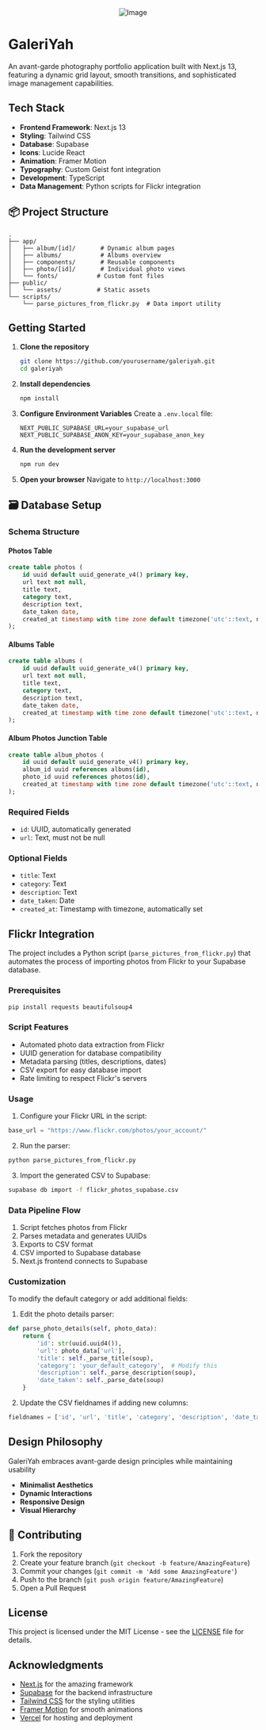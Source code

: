 <div style="display: flex; justify-content: center;">
    <img src="GaleriYah.png" alt="Image">
</div>


# GaleriYah

An avant-garde photography portfolio application built with Next.js 13, featuring a dynamic grid layout, smooth transitions, and sophisticated image management capabilities.

##  Tech Stack

- **Frontend Framework**: Next.js 13
- **Styling**: Tailwind CSS
- **Database**: Supabase
- **Icons**: Lucide React
- **Animation**: Framer Motion
- **Typography**: Custom Geist font integration
- **Development**: TypeScript
- **Data Management**: Python scripts for Flickr integration

## 📦 Project Structure

```
.
├── app/
│   ├── album/[id]/       # Dynamic album pages
│   ├── albums/           # Albums overview
│   ├── components/       # Reusable components
│   ├── photo/[id]/       # Individual photo views
│   └── fonts/           # Custom font files
├── public/
│   └── assets/          # Static assets
└── scripts/
    └── parse_pictures_from_flickr.py  # Data import utility
```

##  Getting Started

1. **Clone the repository**
   ```bash
   git clone https://github.com/yourusername/galeriyah.git
   cd galeriyah
   ```

2. **Install dependencies**
   ```bash
   npm install
   ```

3. **Configure Environment Variables**
   Create a `.env.local` file:
   ```env
   NEXT_PUBLIC_SUPABASE_URL=your_supabase_url
   NEXT_PUBLIC_SUPABASE_ANON_KEY=your_supabase_anon_key
   ```

4. **Run the development server**
   ```bash
   npm run dev
   ```

5. **Open your browser**
   Navigate to `http://localhost:3000`

## 🗃 Database Setup

### Schema Structure

#### Photos Table
```sql
create table photos (
    id uuid default uuid_generate_v4() primary key,
    url text not null,
    title text,
    category text,
    description text,
    date_taken date,
    created_at timestamp with time zone default timezone('utc'::text, now())
);
```

#### Albums Table
```sql
create table albums (
    id uuid default uuid_generate_v4() primary key,
    url text not null,
    title text,
    category text,
    description text,
    date_taken date,
    created_at timestamp with time zone default timezone('utc'::text, now())
);
```

#### Album Photos Junction Table
```sql
create table album_photos (
    id uuid default uuid_generate_v4() primary key,
    album_id uuid references albums(id),
    photo_id uuid references photos(id),
    created_at timestamp with time zone default timezone('utc'::text, now())
);
```

### Required Fields
- `id`: UUID, automatically generated
- `url`: Text, must not be null

### Optional Fields
- `title`: Text
- `category`: Text
- `description`: Text
- `date_taken`: Date
- `created_at`: Timestamp with timezone, automatically set

## Flickr Integration

The project includes a Python script (`parse_pictures_from_flickr.py`) that automates the process of importing photos from Flickr to your Supabase database.

### Prerequisites
```bash
pip install requests beautifulsoup4
```

### Script Features
- Automated photo data extraction from Flickr
- UUID generation for database compatibility
- Metadata parsing (titles, descriptions, dates)
- CSV export for easy database import
- Rate limiting to respect Flickr's servers

### Usage

1. Configure your Flickr URL in the script:
```python
base_url = "https://www.flickr.com/photos/your_account/"
```

2. Run the parser:
```bash
python parse_pictures_from_flickr.py
```

3. Import the generated CSV to Supabase:
```bash
supabase db import -f flickr_photos_supabase.csv
```

### Data Pipeline Flow
1. Script fetches photos from Flickr
2. Parses metadata and generates UUIDs
3. Exports to CSV format
4. CSV imported to Supabase database
5. Next.js frontend connects to Supabase

### Customization
To modify the default category or add additional fields:

1. Edit the photo details parser:
```python
def parse_photo_details(self, photo_data):
    return {
        'id': str(uuid.uuid4()),
        'url': photo_data['url'],
        'title': self._parse_title(soup),
        'category': 'your_default_category',  # Modify this
        'description': self._parse_description(soup),
        'date_taken': self._parse_date(soup)
    }
```

2. Update the CSV fieldnames if adding new columns:
```python
fieldnames = ['id', 'url', 'title', 'category', 'description', 'date_taken']
```

## Design Philosophy

GaleriYah embraces avant-garde design principles while maintaining usability

- **Minimalist Aesthetics**
- **Dynamic Interactions**
- **Responsive Design**
- **Visual Hierarchy**

## 🤝 Contributing

1. Fork the repository
2. Create your feature branch (`git checkout -b feature/AmazingFeature`)
3. Commit your changes (`git commit -m 'Add some AmazingFeature'`)
4. Push to the branch (`git push origin feature/AmazingFeature`)
5. Open a Pull Request

## License

This project is licensed under the MIT License - see the [LICENSE](LICENSE) file for details.

## Acknowledgments

- [Next.js](https://nextjs.org/) for the amazing framework
- [Supabase](https://supabase.io/) for the backend infrastructure
- [Tailwind CSS](https://tailwindcss.com/) for the styling utilities
- [Framer Motion](https://www.framer.com/motion/) for smooth animations
- [Vercel](https://vercel.com/) for hosting and deployment